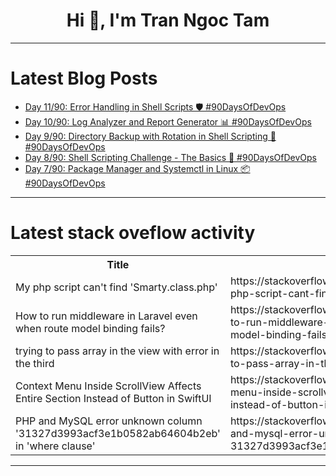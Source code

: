 <h1 align="center">Hi 👋, I'm Tran Ngoc Tam</h1>

---

# Latest Blog Posts 
<!-- BLOG-POST-LIST:START -->
- [Day 11/90: Error Handling in Shell Scripts 🛡️ #90DaysOfDevOps](https://dev.to/kanav_gathe/day-1190-error-handling-in-shell-scripts-90daysofdevops-1i5b)
- [Day 10/90: Log Analyzer and Report Generator 📊 #90DaysOfDevOps](https://dev.to/kanav_gathe/day-1090-log-analyzer-and-report-generator-90daysofdevops-2d4d)
- [Day 9/90: Directory Backup with Rotation in Shell Scripting 🔄 #90DaysOfDevOps](https://dev.to/kanav_gathe/day-990-directory-backup-with-rotation-in-shell-scripting-90daysofdevops-4no7)
- [Day 8/90: Shell Scripting Challenge - The Basics 📝 #90DaysOfDevOps](https://dev.to/kanav_gathe/day-890-shell-scripting-challenge-the-basics-90daysofdevops-1324)
- [Day 7/90: Package Manager and Systemctl in Linux 📦 #90DaysOfDevOps](https://dev.to/kanav_gathe/day-790-package-manager-and-systemctl-in-linux-90daysofdevops-3hn2)
<!-- BLOG-POST-LIST:END -->

---

# Latest stack oveflow activity
<table>
  <tr><th>Title</th><th>Link</th></tr>
  <!-- STACKOVERFLOW:START --><tr><td>My php script can&#39;t find &#39;Smarty.class.php&#39;</td><td>https://stackoverflow.com/questions/79119658/my-php-script-cant-find-smarty-class-php</td></tr><tr><td>How to run middleware in Laravel even when route model binding fails?</td><td>https://stackoverflow.com/questions/79119549/how-to-run-middleware-in-laravel-even-when-route-model-binding-fails</td></tr><tr><td>trying to pass array in the view with error in the third</td><td>https://stackoverflow.com/questions/79119514/trying-to-pass-array-in-the-view-with-error-in-the-third</td></tr><tr><td>Context Menu Inside ScrollView Affects Entire Section Instead of Button in SwiftUI</td><td>https://stackoverflow.com/questions/79119310/context-menu-inside-scrollview-affects-entire-section-instead-of-button-in-swift</td></tr><tr><td>PHP and MySQL error unknown column &#39;31327d3993acf3e1b0582ab64604b2eb&#39; in &#39;where clause&#39;</td><td>https://stackoverflow.com/questions/79118965/php-and-mysql-error-unknown-column-31327d3993acf3e1b0582ab64604b2eb-in-where</td></tr><!-- STACKOVERFLOW:END -->
</table>

---


